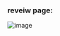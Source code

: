 ### reveiw page:
![image](https://github.com/user-attachments/assets/3242ba1d-5dd1-4212-babb-1c5948e6ad8f)

